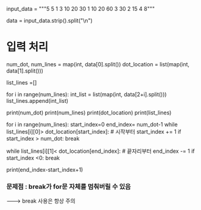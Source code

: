 input_data = """5 5
1 3 10 20 30
1 10
20 60
3 30
2 15
4 8"""

data = input_data.strip().split("\n")

# 입력 처리
num_dot, num_lines = map(int, data[0].split())
dot_location = list(map(int, data[1].split()))

list_lines =[]

for i in range(num_lines):
  int_list = list(map(int, data[2+i].split()))
  list_lines.append(int_list)


print(num_dot)
print(num_lines)
print(dot_location)
print(list_lines)

for i in range(num_lines):
  start_index=0
  end_index= num_dot-1
  while list_lines[i][0]> dot_location[start_index]:   # 시작부터
    start_index += 1
    if start_index > num_dot:
      break

  while list_lines[i][1]< dot_location[end_index]:    # 끝자리부터
    end_index -= 1
    if start_index <0:
      break

  print(end_index-start_index+1)



### 문제점 : break가 for문 자체를 멈춰버릴 수 있음
---> break 사용은 항상 주의
